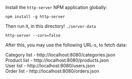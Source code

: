 Install the `http-server` NPM application globally:

```shell
npm install -g http-server 
```

Then run it, in this directory! `./server-data`

```shell
http-server --cors=false
```

After this, you may use the following URL-s, to fetch data:

Category list - http://localhost:8080/categories.json  
Product list - http://localhost:8080/products.json  
User list - http://localhost:8080/users.json  
Order list - http://localhost:8080/orders.json  
